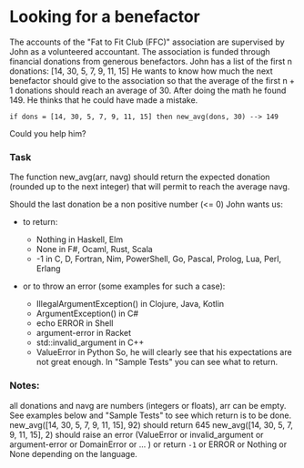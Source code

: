# Looking for a benefactor

The accounts of the "Fat to Fit Club (FFC)" association are supervised by John as a volunteered accountant. The association is funded through financial donations from generous benefactors. John has a list of the first n donations: [14, 30, 5, 7, 9, 11, 15] He wants to know how much the next benefactor should give to the association so that the average of the first n + 1 donations should reach an average of 30. After doing the math he found 149. He thinks that he could have made a mistake.

`if dons = [14, 30, 5, 7, 9, 11, 15] then new_avg(dons, 30) --> 149`

Could you help him?

### Task

The function new_avg(arr, navg) should return the expected donation (rounded up to the next integer) that will permit to reach the average navg.

Should the last donation be a non positive number (<= 0) John wants us:

- to return:

  - Nothing in Haskell, Elm
  - None in F#, Ocaml, Rust, Scala
  - -1 in C, D, Fortran, Nim, PowerShell, Go, Pascal, Prolog, Lua, Perl, Erlang

- or to throw an error (some examples for such a case):

  - IllegalArgumentException() in Clojure, Java, Kotlin
  - ArgumentException() in C#
  - echo ERROR in Shell
  - argument-error in Racket
  - std::invalid_argument in C++
  - ValueError in Python
    So, he will clearly see that his expectations are not great enough. In "Sample Tests" you can see what to return.

### Notes:

all donations and navg are numbers (integers or floats), arr can be empty.
See examples below and "Sample Tests" to see which return is to be done.
new_avg([14, 30, 5, 7, 9, 11, 15], 92) should return 645
new_avg([14, 30, 5, 7, 9, 11, 15], 2)
should raise an error (ValueError or invalid_argument or argument-error or DomainError or ... )
or return `-1` or ERROR or Nothing or None depending on the language.
